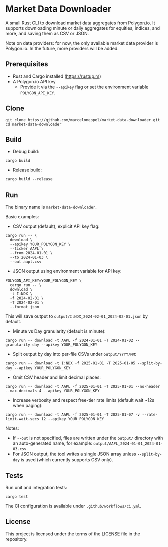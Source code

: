 # Market Data Downloader

A small Rust CLI to download market data aggregates from Polygon.io. It supports downloading minute or daily aggregates for equities, indices, and more, and saving them as CSV or JSON.

Note on data providers: for now, the only available market data provider is Polygon.io. In the future, more providers will be added.

## Prerequisites
- Rust and Cargo installed (https://rustup.rs)
- A Polygon.io API key
  - Provide it via the `--apikey` flag or set the environment variable `POLYGON_API_KEY`.

## Clone
```
git clone https://github.com/marceloneppel/market-data-downloader.git
cd market-data-downloader
```

## Build
- Debug build:
```
cargo build
```
- Release build:
```
cargo build --release
```

## Run
The binary name is `market-data-downloader`.

Basic examples:

- CSV output (default), explicit API key flag:
```
cargo run -- \
  download \
  --apikey YOUR_POLYGON_KEY \
  --ticker AAPL \
  --from 2024-01-01 \
  --to 2024-01-03 \
  --out aapl.csv
```

- JSON output using environment variable for API key:
```
POLYGON_API_KEY=YOUR_POLYGON_KEY \
  cargo run -- \
  download \
  -t I:NDX \
  -f 2024-02-01 \
  -T 2024-02-01 \
  --format json
```
This will save output to `output/I:NDX_2024-02-01_2024-02-01.json` by default.

- Minute vs Day granularity (default is minute):
```
cargo run -- download -t AAPL -f 2024-01-01 -T 2024-01-02 --granularity day --apikey YOUR_POLYGON_KEY
```

- Split output by day into per-file CSVs under `output/YYYY/MM`:
```
cargo run -- download -t I:NDX -f 2025-01-01 -T 2025-01-05 --split-by-day --apikey YOUR_POLYGON_KEY
```

- Omit CSV header and limit decimal places:
```
cargo run -- download -t AAPL -f 2025-01-01 -T 2025-01-01 --no-header --max-decimals 4 --apikey YOUR_POLYGON_KEY
```

- Increase verbosity and respect free-tier rate limits (default wait ~12s when paging):
```
cargo run -- download -t AAPL -f 2025-01-01 -T 2025-01-07 -v --rate-limit-wait-secs 12 --apikey YOUR_POLYGON_KEY
```

Notes:
- If `--out` is not specified, files are written under the `output/` directory with an auto-generated name, for example: `output/AAPL_2024-01-01_2024-01-03.csv`.
- For JSON output, the tool writes a single JSON array unless `--split-by-day` is used (which currently supports CSV only).

## Tests
Run unit and integration tests:
```
cargo test
```

The CI configuration is available under `.github/workflows/ci.yml`.

## License
This project is licensed under the terms of the LICENSE file in the repository.
